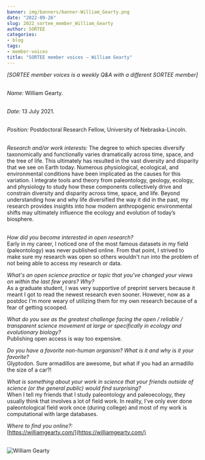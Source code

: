 ```yaml
---
banner: img/banners/banner-William_Gearty.png
date: "2022-09-26"
slug: 2022_sortee_member_William_Gearty
author: SORTEE
categories:
- blog
tags:
- member-voices
title: "SORTEE member voices – William Gearty" 
---
```



*[SORTEE member voices is a weekly Q&A with a different SORTEE member]*   
&nbsp;
&nbsp;

_Name:_ William Gearty.   
&nbsp;

_Date:_ 13 July 2021.   
&nbsp;

_Position:_ Postdoctoral Research Fellow, University of Nebraska-Lincoln.   
&nbsp;

_Research and/or work interests:_ The degree to which species diversify taxonomically and functionally varies dramatically across time, space, and the tree of life. This ultimately has resulted in the vast diversity and disparity that we see on Earth today. Numerous physiological, ecological, and environmental conditions have been implicated as the causes for this variation. I integrate tools and theory from paleontology, geology, ecology, and physiology to study how these components collectively drive and constrain diversity and disparity across time, space, and life. Beyond understanding how and why life diversified the way it did in the past, my research provides insights into how modern anthropogenic environmental shifts may ultimately influence the ecology and evolution of today’s biosphere.   
&nbsp;
&nbsp;

_How did you become interested in open research?_   
Early in my career, I noticed one of the most famous datasets in my field (paleontology) was never published online. From that point, I strived to make sure my research was open so  others wouldn't run into the problem of not being able to access my research or data.
&nbsp;
&nbsp;

_What's an open science practice or topic that you've changed your views on within the last few years? Why?_   
As a graduate student, I was very supportive of preprint servers because it meant I got to read the newest research even sooner. However, now as a postdoc I'm more weary of utilizing them for my own research because of a fear of getting scooped.
&nbsp;
&nbsp;

_What do you see as the greatest challenge facing the open / reliable / transparent science movement at large or specifically in ecology and evolutionary biology?_   
Publishing open access is way too expensive.
&nbsp;
&nbsp;

_Do you have a favorite non-human organism? What is it and why is it your favorite?_   
Glyptodon. Sure armadillos are awesome, but what if you had an armadillo the size of a car?!
&nbsp;
&nbsp;

_What is something about your work in science that your friends outside of science (or the general public) would find surprising?_   
When I tell my friends that I study paleontology and paleoecology, they usually think that involves a lot of field work. In reality, I've only ever done paleontological field work once (during college) and most of my work is computational with large databases.
&nbsp;
&nbsp;

_Where to find you online?:_   
[https://williamgearty.com/](https://williamgearty.com/)   
&nbsp;
&nbsp;

![William Gearty](/blog/images/William_Gearty.png)    
&nbsp;